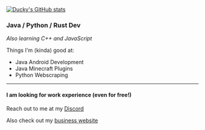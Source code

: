 [![Ducky's GitHub stats](https://github-readme-stats.vercel.app/api?username=duckysmacky)](https://github.com/anuraghazra/github-readme-stats&show_icons=true&theme=gotham )

### Java / Python / Rust Dev
*Also learning C++ and JavaScript*

Things I'm (kinda) good at:
- Java Android Development
- Java Minecraft Plugins
- Python Webscraping
----
#### I am looking for work experience (even for free!)
Reach out to me at my [Discord](https://discord.com/users/689572887366991937)

Also check out my [business website](https://duckybusiness.carrd.co)
